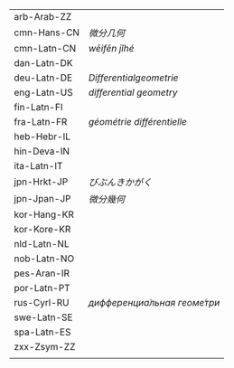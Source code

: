 | | |
|-|-|
| arb-Arab-ZZ |  |
| cmn-Hans-CN | _微分几何_ |
| cmn-Latn-CN | _wēifēn jǐhé_ |
| dan-Latn-DK |  |
| deu-Latn-DE | _Differentialgeometrie_ |
| eng-Latn-US | _differential geometry_ |
| fin-Latn-FI |  |
| fra-Latn-FR | _géométrie différentielle_ |
| heb-Hebr-IL |  |
| hin-Deva-IN |  |
| ita-Latn-IT |  |
| jpn-Hrkt-JP | _びぶんきかがく_ |
| jpn-Jpan-JP | _微分幾何_ |
| kor-Hang-KR |  |
| kor-Kore-KR |  |
| nld-Latn-NL |  |
| nob-Latn-NO |  |
| pes-Aran-IR |  |
| por-Latn-PT |  |
| rus-Cyrl-RU | _дифференциа́льная геоме́три_ |
| swe-Latn-SE |  |
| spa-Latn-ES |  |
| zxx-Zsym-ZZ |  |
|  |  |
